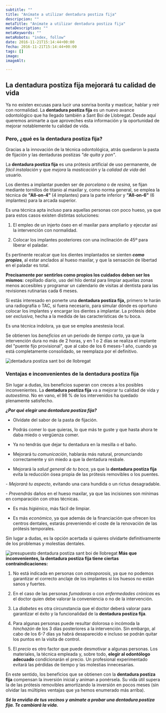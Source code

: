 ```yaml
---
subtitle: ""
title: "Anímate a utilizar dentadura postiza fija"
descripcion: ""
metaTitle: "Anímate a utilizar dentadura postiza fija"
metaDescription: ""
metaKeywords: ""
metaRobots: "index, follow"
date: 2016-11-21T15:14:44+00:00
fecha: 2016-11-21T15:14:44+00:00
tags: []
image: 
imageAlt: 

---
```



La dentadura postiza fija mejorará tu calidad de vida
-----------------------------------------------------


Ya no existen excusas para lucir una sonrisa bonita y masticar, hablar y reír con normalidad. La **dentadura postiza fija** es un nuevo avance odontológico que ha llegado también a Sant Boi de Llobregat. Desde aquí queremos animarte a que aproveches esta información y la oportunidad de mejorar notablemente tu calidad de vida.
### Pero, ¿qué es la dentadura postiza fija?


Gracias a la innovación de la técnica odontológica, atrás quedaron la pasta de fijación y las dentaduras postizas *"de quita y pon"*.

La **dentadura postiza fija** es una prótesis artificial de uso permanente, de *fácil instalación* y que *mejora* la *masticación* y la *calidad de vida* del usuario.

Los dientes a implantar pueden ser de *porcelana* o de *resina*, se fijan mediante tornillos de titanio al maxilar y, como norma general, se emplea la técnica de **"All-on-4"** (4 implantes) para la parte inferior y **"All-on-6"** (6 implantes) para la arcada superior.

Es una técnica apta incluso para aquellas personas con poco hueso, ya que para estos casos existen distintas soluciones:

1. El empleo de un injerto óseo en el maxilar para ampliarlo y ejecutar así la intervención con normalidad.

2. Colocar los implantes posteriores con una inclinación de 45º para liberar el paladar.

Es pertinente recalcar que los dientes implantados se sienten ***como propios***, al estar anclados al hueso maxilar, y que la sensación de libertad en el paladar es total.

**Precisamente por sentirlos como propios los cuidados deben ser los mismos:** cepillado diario, uso del hilo dental para limpiar aquellas zonas menos accesibles y programar un calendario de visitas al dentista para las revisiones rutinarias cada 6 meses.

Si estás interesado en ponerte una **dentadura postiza fija,** primero te harán una radiografía o TAC, si fuera necesario, para simular dónde es oportuno colocar los implantes y encargar los dientes a implantar. La prótesis debe ser *exclusiva*, hecha a la medida de las características de tu boca.

Es una técnica indolora, ya que se emplea anestesia local.

Se obtienen los *beneficios en* un periodo de *tiempo corto*, ya que la intervención dura no más de 2 horas, y en 1 o 2 días se realiza el implante del "puente fijo provisional", que al cabo de los 6 meses-1 año, cuando ya está completamente consolidado, se reemplaza por el definitivo.

![dentadura postiza sant boi de llobregat](http://centredentalbaste.com/wp-content/uploads/2016/11/dentadura-postiza-sant-boi-llobregat-barcelona.jpg)
### Ventajas e inconvenientes de la dentadura postiza fija


Sin lugar a dudas, los beneficios superan con creces a los posibles inconvenientes. La **dentadura postiza fija** va a mejorar tu calidad de vida y *autoestima*. No en vano, el 98 % de los intervenidos ha quedado plenamente satisfecho.

***¿Por qué elegir una dentadura postiza fija?***

- Olvídate del sabor de la pasta de fijación.

- Podrás comer lo que quieras, lo que más te guste y que hasta ahora te daba miedo o vergüenza comer.

- Ya no tendrás que dejar tu dentadura en la mesilla o el baño.

- Mejorará tu *comunicación*, hablarás más natural, pronunciando correctamente y sin miedo a que la dentadura resbale.

- Mejorará la *salud general de tu boca*, ya que la **dentadura postiza fija** evita la reducción ósea propia de las prótesis removibles o los puentes.

- *Mejorará tu* *aspecto*, evitando una cara hundida o un rictus desagradable.

- *Prevendrás* daños en el hueso maxilar, ya que las incisiones son mínimas en comparación con otras técnicas.

- Es más *higiénico*, más fácil de limpiar.

- Es más *económico*, ya que además de la financiación que ofrecen los centros dentales, estarás preveniendo el coste de la renovación de las prótesis temporales.

Sin lugar a dudas, es la opción acertada si quieres olvidarte definitivamente de los problemas y molestias dentales.

![presupuesto dentadura postiza sant boi de llobregat](http://centredentalbaste.com/wp-content/uploads/2016/11/presupuesto-dentadura-postiza-sant-boi-llobregat-barcelona.png)
**Más que inconvenientes, la dentadura postiza fija tiene ciertas contraindicaciones:**

1. No está indicada en personas con *osteoporosis*, ya que no podemos garantizar el correcto anclaje de los implantes si los huesos no están sanos y fuertes.

2. En el caso de las personas *fumadoras* o con *enfermedades crónicas* es el doctor quien debe valorar la conveniencia o no de la intervención.

3. La *diabetes* es otra circunstancia que el doctor deberá valorar para garantizar el éxito y la funcionalidad de la **dentadura postiza fija**.

4. Para algunas personas puede resultar dolorosa o incómoda la *hinchazón* de los 3 días posteriores a la intervención. Sin embargo, al cabo de los 6-7 días ya habrá desaparecido e incluso se podrán quitar los puntos en la visita de control.

5. El *precio* es otro factor que puede desmotivar a algunas personas. Los materiales, la técnica empleada y, sobre todo, **elegir al odontólogo adecuado** condicionarán el precio. Un profesional experimentado evitará las pérdidas de tiempo y las molestias innecesarias.

En este sentido, los beneficios que se obtienen con la **dentadura postiza fija** compensan la inversión inicial y animan a ponérsela. Su vida útil supera la de las prótesis removibles amortizando la inversión en pocos meses (sin olvidar las múltiples ventajas que ya hemos enumerado más arriba).

***Sé la envidia de tus vecinos y anímate a probar una dentadura postiza fija. Te cambiará la vida.***

 
